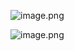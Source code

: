 ![image.png](https://cdn.jsdelivr.net/gh/zzkdm888/note-gen-image-sync@main/2025-09/7b8e060c-35dd-460a-a664-999d53bb4949.png)

![image.png](https://cdn.jsdelivr.net/gh/zzkdm888/note-gen-image-sync@main/2025-09/2459e5df-c9a8-4f2b-b52c-ad3cc4915a68.png)
